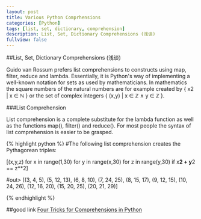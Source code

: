 ```yaml
---
layout: post
title: Various Python Comprhensions
categories: [Python]
tags: [list, set, dictionary, comprehension]
description: List, Set, Dictionary Comprehensions (浅谈)
fullview: false
---
```

##List, Set, Dictionary Comprehensions (浅谈)

Guido van Rossum prefers list comprehensions to constructs using map, filter, reduce and lambda. Essentially, it is Python's way of implementing a well-known notation for sets as used by mathematicians. 
In mathematics the square numbers of the natural numbers are for example created by { x2 | x ∈ ℕ } or the set of complex integers { (x,y) | x ∈ ℤ ∧ y ∈ ℤ }. 

###List Comprehension

List comprehension is a complete substitute for the lambda function as well as the functions map(), filter() and reduce(). For most people the syntax of list comprehension is easier to be grasped. 

{% highlight python %}
#The following list comprehension creates the Pythagorean triples:

[(x,y,z) for x in range(1,30) for y in range(x,30) for z in range(y,30) if x**2 + y**2 == z**2]

#out> [(3, 4, 5), (5, 12, 13), (6, 8, 10), (7, 24, 25), (8, 15, 17), (9, 12, 15), (10, 24, 26), (12, 16, 20), (15, 20, 25), (20, 21, 29)]

{% endhighlight %}


##good link
[Four Tricks for Comprehensions in Python](http://tech.pro/tutorial/1554/four-tricks-for-comprehensions-in-python)